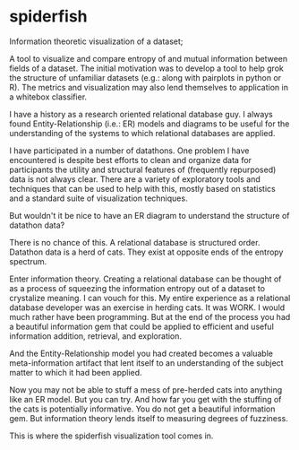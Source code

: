 # spiderfish
Information theoretic visualization of a dataset;

A tool to visualize and compare entropy of and mutual information between fields of a dataset.  The initial motivation was to develop a tool to help grok the structure of unfamiliar datasets (e.g.: along with pairplots in python or R).  The metrics and visualization may also lend themselves to application in a whitebox classifier.

I have a history as a research oriented relational database guy.  I always found Entity-Relationship (i.e.: ER) models and diagrams to be useful for the understanding of the systems to which relational databases are applied.  

I have participated in a number of datathons.  One problem I have encountered is despite best efforts to clean and organize data for participants the utility and structural features of (frequently repurposed) data is not always clear.  There are a variety of exploratory tools and techniques that can be used to help with this, mostly based on statistics and a standard suite of visualization techniques.

But wouldn't it be nice to have an ER diagram to understand the structure of datathon data?

There is no chance of this.  A relational database is structured order.  Datathon data is a herd of cats.  They exist at opposite ends of the entropy spectrum.

Enter information theory.  Creating a relational database can be thought of as a process of squeezing the information entropy out of a dataset to crystalize meaning.  I can vouch for this.  My entire experience as a relational database developer was an exercise in herding cats.  It was WORK.  I would much rather have been programming.  But at the end of the process you had a beautiful information gem that could be applied to efficient and useful information addition, retrieval, and exploration.

And the Entity-Relationship model you had created becomes a valuable meta-information artifact that lent itself to an understanding of the subject matter to which it had been applied.

Now you may not be able to stuff a mess of pre-herded cats into anything like an ER model.  But you can try.  And how far you get with the stuffing of the cats is potentially informative.  You do not get a beautiful information gem.  But information theory lends itself to measuring degrees of fuzziness.

This is where the spiderfish visualization tool comes in.
